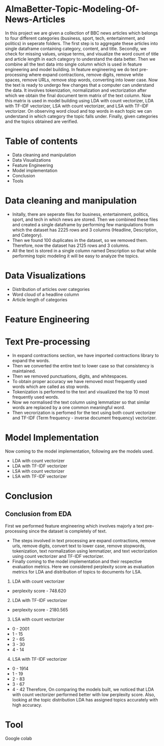 # AlmaBetter-Topic-Modeling-Of-News-Articles 
In this project we are given a collection of BBC news articles which belongs to four different categories (business, sport, tech, entertainment, and politics) in seperate folders. The first step is to aggregate these articles into single dataframe containing category, content, and title. Secondly, we check for missing values, unique terms, and visualize the word count of title and article length in each category to understand the data better. Then we combine all the text data into single column which is used in feature engineering and model building. In feature engineering we do text pre-processing where expand contractions, remove digits, remove white spaces, remove URLs, remove stop words, converting into lower case. Now the text is ready to undergo few changes that a computer can understand the data. It involves tokenization, normalization and vectorization after which we obtain the final document term matrix of the text column. Now this matrix is used in model building using LDA with count vectorizer, LDA with TF-IDF vectorizer, LSA with count vectorizer, and LSA with TF-IDF vectorizer. On observing word cloud and top words in each topic we can understand in which category the topic falls under. Finally, given categories and the topics obtained are verified.
# Table of contents
* Data cleaning and manipulation
* Data Visualizations
* Feature Engineering 
* Model implementation
* Conclusion 
* Tools
# Data cleaning and manipulation
* Initally, there are seperate files for business, entertainment, politics, sport, and tech in which news are stored. Then we combined these files and created a single dataframe by performing few manipulations from which the dataset has 2225 rows and 3 columns (Headline, Description, and Category).
* Then we found 100 duplicates in the dataset, so we removed them. Therefore, now the dataset has 2125 rows and 3 columns.
* All the text is stored in a single column named Description so that while performing topic modeling it will be easy to analyze the topics.
# Data Visualizations
* Distribution of articles over categories
* Word cloud of a headline column
* Article length of categories
# Feature Engineering
# Text Pre-processing 
* In expand contractions section, we have imported contractions library to expand the words.
* Then we converted the entire text to lower case so that consistency is maintained.
* Then we removed punctuations, digits, and whitespaces.
* To obtain proper accuracy we have removed most frequently used words which are called as stop words.
* Tokenization is performed to the text and visualized the top 10 most frequently used words.
* Now we normalised the text column using lemmatizer so that similar words are replaced by a one common meaningful word.
* Then vecrorization is perfomed for the text using both count vectorizer and TF-IDF (Term frequency - inverse document frequency) vectorizer.
# Model Implementation
Now coming to the model implementation, following are the models used.
* LDA with count vectorizer
* LDA with TF-IDF vectorizer
* LSA with count vectorizer
* LSA with TF-IDF vectorizer
# Conclusion
## Conclusion from EDA
First we performed feature engineering which involves majorly a text pre-processing since the dataset is completely of text.
* The steps involved in text processing are expand contractions, remove urls, remove digits, convert text to lower case, remove stopwords, tokenization, text normalization using lemmatizer, and text vectorization using count vectorizer and TF-IDF vectorizer.
* Finally coming to the model implementation and their respective evaluation metrics. Here we considered perplexity score as evaluation metrics for LDA and distribution of topics to documents for LSA. 
1. LDA with count vectorizer
* perplexity score - 748.620 
2. LDA with TF-IDF vectorizer
* perplexity score - 2180.565 
3. LSA with count vectorizer 
* 0   - 2001
* 1   -  15
* 2   -  65
* 3   -  30
* 4   -  14
4. LSA with TF-IDF vectorizer 
* 0  -  1914
* 1  -   19
* 2  -   83
* 3  -   67
* 4  -   42 
Therefore, On comparing the models built, we noticed that LDA with count vectorizer performed better with low perplexity score. Also, looking at the topic distribution LDA has assigned topics accurately with high accuracy.
# Tool
Google colab 
